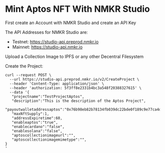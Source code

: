 # Mint Aptos NFT With NMKR Studio

First create an Account with NMKR Studio and create an API Key

The API Addresses for NMKR Studio are:

- Testnet: https://studio-api.preprod.nmkr.io
- Mainnet: https://studio-api.nmkr.io

  
Upload a Collection Image to IPFS or any other Decentral Filesystem

Create the Project:
```
curl --request POST \
  --url https://studio-api.preprod.nmkr.io/v2/CreateProject \
  --header 'Content-Type: application/json' \
  --header 'authorization: 5f3ff8e2331b4bc3a548f20388327615' \
  --data '{
   "projectname":"TestProjectAptos",
   "description":"This is the description of the Aptos Project",
   "payoutwalletaddressaptos":"0x76b98eb82b78134fb039dc22bde0f189c9e77ca4d6175f14627f0ae5163db49e",
   "maxNftSupply":1,
   "addressExpiretime":60,
   "enableaptos":"true",
   "enablecardano":"false",
   "enablesolana":"false",
   "aptoscollectionimageurl":"",
   "aptoscollectionimagemimetype":"",
}
'
```
